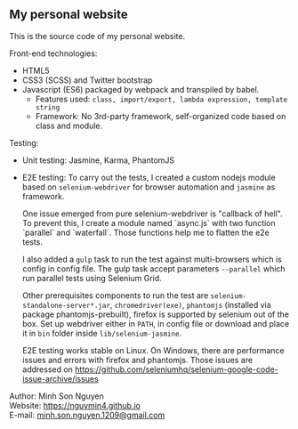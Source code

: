## My personal website
This is the source code of my personal website.

Front-end technologies:
- HTML5
- CSS3 (SCSS) and Twitter bootstrap
- Javascript (ES6) packaged by webpack and transpiled by babel.  
	- Features used: `class, import/export, lambda expression, template string`  
	- Framework: No 3rd-party framework, self-organized code based on class and module. 

Testing:
- Unit testing: Jasmine, Karma, PhantomJS
- E2E testing: To carry out the tests, I created a custom nodejs module based on `selenium-webdriver` for browser automation and `jasmine` as framework.  
	
	One issue emerged from pure selenium-webdriver is "callback of hell". To prevent this, I create a module named \`async.js\` with two function \`parallel\` and \`waterfall\`.
Those functions help me to flatten the e2e tests.
	 
	I also added a `gulp` task to run the test against multi-browsers which is config in config file.
The gulp task accept parameters `--parallel` which run parallel tests using Selenium Grid.

	Other prerequisites components to run the test are `selenium-standalone-server*.jar`, `chromedriver(exe)`, 
`phantomjs` (installed via package phantomjs-prebuilt), firefox is supported by selenium out of the box.
Set up webdriver either in `PATH`, in config file or download and place it in `bin` folder inside `lib/selenium-jasmine`.  

	E2E testing works stable on Linux. On Windows, there are performance issues and errors with firefox and phantomjs. Those issues are addressed on 
https://github.com/seleniumhq/selenium-google-code-issue-archive/issues  
 
  
  
Author: Minh Son Nguyen  
Website: https://nguymin4.github.io  
E-mail: minh.son.nguyen.1209@gmail.com  